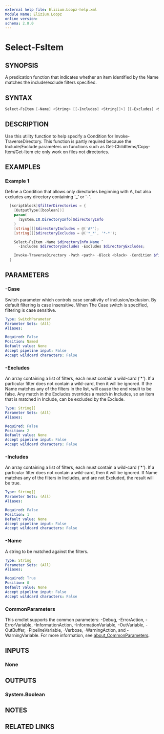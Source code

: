 ```yaml
---
external help file: Elizium.Loopz-help.xml
Module Name: Elizium.Loopz
online version:
schema: 2.0.0
---
```


# Select-FsItem

## SYNOPSIS

A predication function that indicates whether an item identified by the Name matches
the include/exclude filters specified.

## SYNTAX

```powershell
Select-FsItem [-Name] <String> [[-Includes] <String[]>] [[-Excludes] <String[]>] [-Case] [<CommonParameters>]
```

## DESCRIPTION

Use this utility function to help specify a Condition for Invoke-TraverseDirectory.
This function is partly required because the Include/Exclude parameters on functions
such as Get-ChildItems/Copy-Item/Get-Item etc only work on files not directories.

## EXAMPLES

### Example 1

Define a Condition that allows only directories beginning with A, but also excludes
any directory containing '_' or '-'.

```powershell
  [scriptblock]$filterDirectories = {
    [OutputType([boolean])]
    param(
      [System.IO.DirectoryInfo]$directoryInfo
    )
    [string[]]$directoryIncludes = @('A*');
    [string[]]$directoryExcludes = @('*_*', '*-*');

    Select-FsItem -Name $directoryInfo.Name `
      -Includes $directoryIncludes -Excludes $directoryExcludes;

    Invoke-TraverseDirectory -Path <path> -Block <block> -Condition $filterDirectories;
  }
```

## PARAMETERS

### -Case

Switch parameter which controls case sensitivity of inclusion/exclusion. By default
filtering is case insensitive. When The Case switch is specified, filtering is case
sensitive.

```yaml
Type: SwitchParameter
Parameter Sets: (All)
Aliases:

Required: False
Position: Named
Default value: None
Accept pipeline input: False
Accept wildcard characters: False
```

### -Excludes

An array containing a list of filters, each must contain a wild-card ('*'). If a
particular filter does not contain a wild-card, then it will be ignored. If the Name
matches any of the filters in the list, will cause the end result to be false.
Any match in the Excludes overrides a match in Includes, so an item
that is matched in Include, can be excluded by the Exclude.

```yaml
Type: String[]
Parameter Sets: (All)
Aliases:

Required: False
Position: 2
Default value: None
Accept pipeline input: False
Accept wildcard characters: False
```

### -Includes

An array containing a list of filters, each must contain a wild-card ('*'). If a
particular filter does not contain a wild-card, then it will be ignored. If Name matches
any of the filters in Includes, and are not Excluded, the result will be true.

```yaml
Type: String[]
Parameter Sets: (All)
Aliases:

Required: False
Position: 1
Default value: None
Accept pipeline input: False
Accept wildcard characters: False
```

### -Name

A string to be matched against the filters.

```yaml
Type: String
Parameter Sets: (All)
Aliases:

Required: True
Position: 0
Default value: None
Accept pipeline input: False
Accept wildcard characters: False
```

### CommonParameters

This cmdlet supports the common parameters: -Debug, -ErrorAction, -ErrorVariable, -InformationAction, -InformationVariable, -OutVariable, -OutBuffer, -PipelineVariable, -Verbose, -WarningAction, and -WarningVariable. For more information, see [about_CommonParameters](http://go.microsoft.com/fwlink/?LinkID=113216).

## INPUTS

### None

## OUTPUTS

### System.Boolean

## NOTES

## RELATED LINKS
